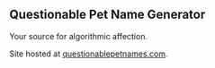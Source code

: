 ## Questionable Pet Name Generator

Your source for algorithmic affection.

Site hosted at [questionablepetnames.com](http://questionablepetnames.com).
